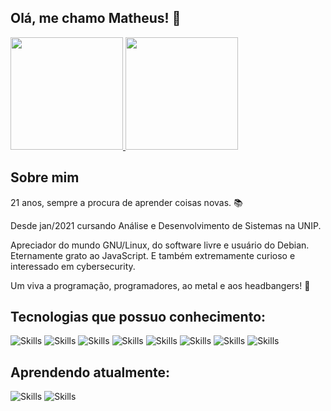  


 ## Olá, me chamo Matheus! 👋  

  <a href="https://github.com/matheusxreis">
  <img height="180em" src="https://github-readme-stats.vercel.app/api?username=matheusxreis&show_icons=true&theme=dark&include_all_commits=true&count_private=true"/>
  <img height="180em" src="https://github-readme-stats.vercel.app/api/top-langs/?username=matheusxreis&layout=compact&langs_count=7&theme=dark"/>
</a>
 
 ## Sobre mim

<p>21 anos, sempre a procura de aprender coisas novas. 📚</p>

 <p>
 Desde jan/2021 cursando Análise e Desenvolvimento de Sistemas na UNIP.
 </p>
 <p>
  Apreciador do mundo GNU/Linux, do software livre e usuário do Debian.
  Eternamente grato ao JavaScript.
  E também extremamente curioso e interessado em cybersecurity.
 </p>
 
 Um viva a programação, programadores, ao metal e aos headbangers! :love_you_gesture:
 
 
 ## Tecnologias que possuo conhecimento:
 ![Skills](https://img.shields.io/badge/GNU/Linux-212930?style=for-the-badge&logo=debian&logoColor=CE0056)
 ![Skills](https://img.shields.io/badge/HTML5-E34F26?style=for-the-badge&logo=html5&logoColor=white)
 ![Skills](https://img.shields.io/badge/CSS3-1572B6?style=for-the-badge&logo=css3&logoColor=white)
 ![Skills](https://img.shields.io/badge/JavaScript-F7DF1E?style=for-the-badge&logo=javascript&logoColor=black)
 ![Skills](https://img.shields.io/badge/TypeScript-007ACC?style=for-the-badge&logo=typescript&logoColor=white)
 ![Skills](https://img.shields.io/badge/NodeJS-43853D?style=for-the-badge&logo=node.js&logoColor=white)
 ![Skills](https://img.shields.io/badge/React-20232A?style=for-the-badge&logo=react&logoColor=61DAFB)
 ![Skills](https://img.shields.io/badge/PostgreSQL-316192?style=for-the-badge&logo=postgresql&logoColor=white)

 
 ## Aprendendo atualmente:
 ![Skills](https://img.shields.io/badge/NextJS-ce0022?style=for-the-badge&logo=next.js&logoColor=white)
 ![Skills](https://img.shields.io/badge/Docker-2496ED?style=for-the-badge&logo=docker&logoColor=white)
  




 

                                                                                 

<!--
**matheusxreis/matheusxreis** is a ✨ _special_ ✨ repository because its `README.md` (this file) appears on your GitHub profile.

Here are some ideas to get you started:

- 🔭 I’m currently working on ...
- 🌱 I’m currently learning ...
- 👯 I’m looking to collaborate on ...
- 🤔 I’m looking for help with ...
- 💬 Ask me about ...
- 📫 How to reach me: ...
- 😄 Pronouns: ...
- ⚡ Fun fact: ...
-->


